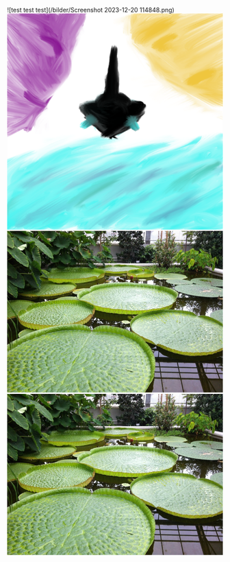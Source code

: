 ![test test test](/bilder/Screenshot 2023-12-20 114848.png)
![test test test](/bilder/whatisthis.png)
![test test test](/bilder/test.jpg)
![test test test](bilder/test.jpg)
